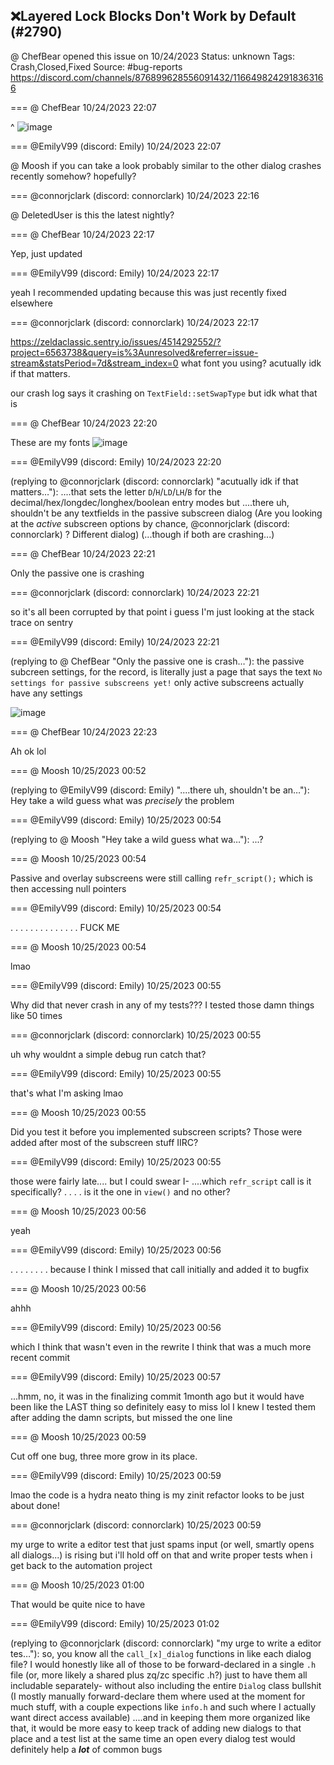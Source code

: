 ## ❌Layered Lock Blocks Don't Work by Default (#2790)
@ ChefBear opened this issue on 10/24/2023
Status: unknown
Tags: Crash,Closed,Fixed
Source: #bug-reports https://discord.com/channels/876899628556091432/1166498242918363166


=== @ ChefBear 10/24/2023 22:07

^
![image](https://cdn.discordapp.com/attachments/1166498242918363166/1166498243220340746/image.png?ex=65e797a5&is=65d522a5&hm=6317d537453c5ea26ea3e39487c5b3032f29e343c2bb881f86b6134e9e7b137d&)

=== @EmilyV99 (discord: Emily) 10/24/2023 22:07

@ Moosh if you can take a look
probably similar to the other dialog crashes recently somehow?
hopefully?

=== @connorjclark (discord: connorclark) 10/24/2023 22:16

@ DeletedUser is this the latest nightly?

=== @ ChefBear 10/24/2023 22:17

Yep, just updated

=== @EmilyV99 (discord: Emily) 10/24/2023 22:17

yeah I recommended updating because this was just recently fixed elsewhere

=== @connorjclark (discord: connorclark) 10/24/2023 22:17

https://zeldaclassic.sentry.io/issues/4514292552/?project=6563738&query=is%3Aunresolved&referrer=issue-stream&statsPeriod=7d&stream_index=0
what font you using?
acutually idk if that matters.

our crash log says it crashing on `TextField::setSwapType` but idk what that is

=== @ ChefBear 10/24/2023 22:20

These are my fonts
![image](https://cdn.discordapp.com/attachments/1166498242918363166/1166501374868082768/image.png?ex=65e79a90&is=65d52590&hm=6068b2e1b1caaff1599dfe7ee34ff94c657f600e79ab7b0dfc71a18147e2b12d&)

=== @EmilyV99 (discord: Emily) 10/24/2023 22:20

(replying to @connorjclark (discord: connorclark) "acutually idk if that matters…"): ....that sets the letter `D`/`H`/`LD`/`LH`/`B` for the decimal/hex/longdec/longhex/boolean entry modes
but
....there uh, shouldn't be any textfields in the passive subscreen dialog
(Are you looking at the *active* subscreen options by chance, @connorjclark (discord: connorclark) ? Different dialog)
(...though if both are crashing...)

=== @ ChefBear 10/24/2023 22:21

Only the passive one is crashing

=== @connorjclark (discord: connorclark) 10/24/2023 22:21

so it's all been corrupted by that point i guess
I'm just looking at the stack trace on sentry

=== @EmilyV99 (discord: Emily) 10/24/2023 22:21

(replying to @ ChefBear "Only the passive one is crash…"): the passive subcreen settings, for the record, is literally just a page that says the text `No settings for passive subscreens yet!`
only active subscreens actually have any settings

![image](https://cdn.discordapp.com/attachments/1166498242918363166/1166502195869519962/image.png?ex=65e79b54&is=65d52654&hm=a2441c026004a715e18bfd1889fb2b2c7a3fefec73966e3546f62f8e00dbd47a&)

=== @ ChefBear 10/24/2023 22:23

Ah ok lol

=== @ Moosh 10/25/2023 00:52

(replying to @EmilyV99 (discord: Emily) "....there uh, shouldn't be an…"): Hey take a wild guess what was _precisely_ the problem

=== @EmilyV99 (discord: Emily) 10/25/2023 00:54

(replying to @ Moosh "Hey take a wild guess what wa…"): ...?

=== @ Moosh 10/25/2023 00:54

Passive and overlay subscreens were still calling `refr_script();` which is then accessing null pointers

=== @EmilyV99 (discord: Emily) 10/25/2023 00:54

. . .
. . .
. . . . . . . .
FUCK ME

=== @ Moosh 10/25/2023 00:54

lmao

=== @EmilyV99 (discord: Emily) 10/25/2023 00:55

Why did that never crash in any of my tests???
I tested those damn things like 50 times

=== @connorjclark (discord: connorclark) 10/25/2023 00:55

uh why wouldnt a simple debug run catch that?

=== @EmilyV99 (discord: Emily) 10/25/2023 00:55

that's what I'm asking lmao

=== @ Moosh 10/25/2023 00:55

Did you test it before you implemented subscreen scripts?
Those were added after most of the subscreen stuff IIRC?

=== @EmilyV99 (discord: Emily) 10/25/2023 00:55

those were fairly late....
but I could swear I-
....which `refr_script` call is it specifically?
. . . . is it the one in `view()` and no other?

=== @ Moosh 10/25/2023 00:56

yeah

=== @EmilyV99 (discord: Emily) 10/25/2023 00:56

. . . . . . . . because I think I missed that call initially
and added it to bugfix

=== @ Moosh 10/25/2023 00:56

ahhh

=== @EmilyV99 (discord: Emily) 10/25/2023 00:56

which I think that wasn't even in the rewrite
I think that was a much more recent commit

=== @EmilyV99 (discord: Emily) 10/25/2023 00:57

...hmm, no, it was in the finalizing commit 1month ago
but it would have been like the LAST thing
so definitely easy to miss lol
I knew I tested them after adding the damn scripts, but missed the one line

=== @ Moosh 10/25/2023 00:59

Cut off one bug, three more grow in its place.

=== @EmilyV99 (discord: Emily) 10/25/2023 00:59

lmao
the code is a hydra
neato thing is my zinit refactor looks to be just about done!

=== @connorjclark (discord: connorclark) 10/25/2023 00:59

my urge to write a editor test that just spams input (or well, smartly opens all dialogs...) is rising
but i'll hold off on that and write proper tests when i get back to the automation project

=== @ Moosh 10/25/2023 01:00

That would be quite nice to have

=== @EmilyV99 (discord: Emily) 10/25/2023 01:02

(replying to @connorjclark (discord: connorclark) "my urge to write a editor tes…"): so, you know all the `call_[x]_dialog` functions in like each dialog file?
I would honestly like all of those to be forward-declared in a single `.h` file (or, more likely a shared plus zq/zc specific .h?) just to have them all includable separately- without also including the entire `Dialog` class bullshit (I mostly manually forward-declare them where used at the moment for much stuff, with a couple expections like `info.h` and such where I actually want direct access available)
....and in keeping them more organized like that, it would be more easy to keep track of adding new dialogs to that place and a test list at the same time
an open every dialog test would definitely help a ***lot*** of common bugs

